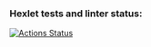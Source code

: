 ### Hexlet tests and linter status:
[![Actions Status](https://github.com/dddobriak/layout-designer-project-lvl3/workflows/hexlet-check/badge.svg)](https://github.com/dddobriak/layout-designer-project-lvl3/actions)